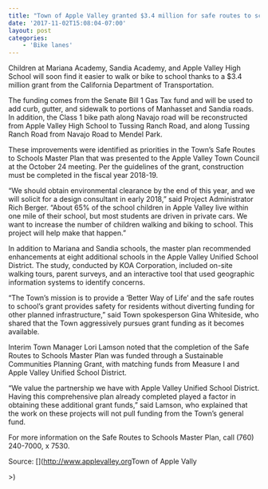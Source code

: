 ```yaml
---
title: "Town of Apple Valley granted $3.4 million for safe routes to school"
date: '2017-11-02T15:08:04-07:00'
layout: post
categories:
    - 'Bike lanes'
---
```


Children at Mariana Academy, Sandia Academy, and Apple Valley High School will soon find it easier to walk or bike to school thanks to a $3.4 million grant from the California Department of Transportation.

The funding comes from the Senate Bill 1 Gas Tax fund and will be used to add curb, gutter, and sidewalk to portions of Manhasset and Sandia roads. In addition, the Class 1 bike path along Navajo road will be reconstructed from Apple Valley High School to Tussing Ranch Road, and along Tussing Ranch Road from Navajo Road to Mendel Park.

These improvements were identified as priorities in the Town’s Safe Routes to Schools Master Plan that was presented to the Apple Valley Town Council at the October 24 meeting. Per the guidelines of the grant, construction must be completed in the fiscal year 2018-19.

“We should obtain environmental clearance by the end of this year, and we will solicit for a design consultant in early 2018,” said Project Administrator Rich Berger. “About 65% of the school children in Apple Valley live within one mile of their school, but most students are driven in private cars. We want to increase the number of children walking and biking to school. This project will help make that happen.”

In addition to Mariana and Sandia schools, the master plan recommended enhancements at eight additional schools in the Apple Valley Unified School District. The study, conducted by KOA Corporation, included on-site walking tours, parent surveys, and an interactive tool that used geographic information systems to identify concerns.

“The Town’s mission is to provide a ‘Better Way of Life’ and the safe routes to school’s grant provides safety for residents without diverting funding for other planned infrastructure,” said Town spokesperson Gina Whiteside, who shared that the Town aggressively pursues grant funding as it becomes available.

Interim Town Manager Lori Lamson noted that the completion of the Safe Routes to Schools Master Plan was funded through a Sustainable Communities Planning Grant, with matching funds from Measure I and Apple Valley Unified School District.

“We value the partnership we have with Apple Valley Unified School District. Having this comprehensive plan already completed played a factor in obtaining these additional grant funds,” said Lamson, who explained that the work on these projects will not pull funding from the Town’s general fund.

For more information on the Safe Routes to Schools Master Plan, call (760) 240-7000, x 7530.

Source: [](<http://www.applevalley.org></a>Town of Apple Vally</p>
\>)